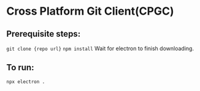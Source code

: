 # Cross Platform Git Client(CPGC)

Prerequisite steps:
---
`git clone {repo url}`
`npm install`
Wait for electron to finish downloading.

To run:
---
`npx electron .`
